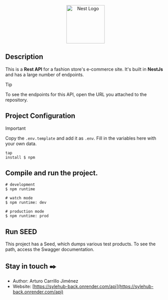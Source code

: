 <p align="center">
  <a href="http://nestjs.com/" target="blank"><img src="https://nestjs.com/img/logo-small.svg" width="120" alt="Nest Logo" /></a>
</p>

## Description

This is a __Rest API__ for a fashion store's e-commerce site. It's built in __NestJs__ and has a large number of endpoints.

> [!TIP]
> To see the endpoints for this API, open the URL you attached to the repository.

## Project Configuration

> [!IMPORTANT]
> Copy the ``.env.template`` and add it as ``.env``. Fill in the variables here with your own data.

```
tap
install $ npm
```

## Compile and run the project.

```tap
# development
$ npm runtime

# watch mode
$ npm runtime: dev

# production mode
$ npm runtime: prod
```

## Run SEED

This project has a Seed, which dumps various test products. To see the path, access the Swagger documentation.

## Stay in touch ✒️

- Author: Arturo Carrillo Jiménez
- Website: [https://sylehub-back.onrender.com/api](https://sylehub-back.onrender.com/api)

